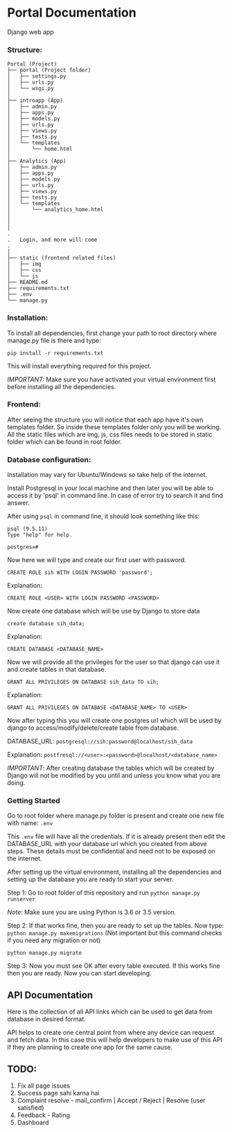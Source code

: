 # Portal Documentation

Django web app

### Structure:

```
Portal (Project)
├── portal (Project folder)
│   ├── settings.py
│   ├── urls.py
│   └── wsgi.py
│
├── introapp (App)
│   ├── admin.py
│   ├── apps.py
│   ├── models.py
│   ├── urls.py
│   ├── views.py
│   ├── tests.py
│   └── templates
│       └── home.html
│
├── Analytics (App)
│   ├── admin.py
│   ├── apps.py
│   ├── models.py
│   ├── urls.py
│   ├── views.py
│   ├── tests.py
│   └── templates
│       └── analytics_home.html
│
│
│
.
.   Login, and more will come
.
│
├── static (frontend related files)
│   ├── img
│   ├── css
│   └── js
├── README.md
├── requirements.txt
├── .env
└── manage.py
```

### Installation:

To install all dependencies, first change your path to root directory where manage.py file is there and type:

`pip install -r requirements.txt`

This will install everything required for this project.

*IMPORTANT:* Make sure you have activated your virtual environment first before installing all the dependencies.

### Frontend:

After seeing the structure you will notice that each app have it's own templates folder. So inside these templates folder
only you will be working. All the static files which are img, js, css files needs to be stored in static folder which can
be found in root folder.

### Database configuration:

Installation may vary for Ubuntu/Windows so take help of the internet.

Install Postgresql in your local machine and then later you will be able to access it by 'psql' in command line.
In case of error try to search it and find answer.

After using `psql` in command line, it should look something like this:

```
psql (9.5.11)
Type "help" for help.

postgres=#
```

Now here we will type and create our first user with password.

`CREATE ROLE sih WITH LOGIN PASSWORD 'password';`

Explanation:

`CREATE ROLE <USER> WITH LOGIN PASSWORD <PASSWORD>`

Now create one database which will be use by Django to store data

`create database sih_data;`

Explanation:

`CREATE DATABASE <DATABASE_NAME>`

Now we will provide all the privileges for the user so that django can use it and create tables in that database.

`GRANT ALL PRIVILEGES ON DATABASE sih_data TO sih;`

Explanation:

`GRANT ALL PRIVILEGES ON DATABASE <DATABASE_NAME> TO <USER>`

Now after typing this you will create one postgres url which will be used by django to access/modify/delete/create table from database.

DATABASE_URL: `postgresql://sih:password@localhost/sih_data`

Explanation: `postfresql://<user>:<password>@localhost/<database_name>`

*IMPORTANT*: After creating database the tables which will be created by Django will not be modified by you until and unless you know what you are doing.

### Getting Started

Go to root folder where manage.py folder is present and create one new file with name:
`.env`

This `.env` file will have all the credentials. If it is already present then edit the DATABASE_URL with your database url which you created from above steps. These details must be confidential and need not to be exposed on the internet.

After setting up the virtual environment, installing all the dependencies and setting up the database you are ready to start
your server.

Step 1: Go to root folder of this repository and run
`python manage.py runserver`

*Note*: Make sure you are using Python is 3.6 or 3.5 version.

Step 2: If that works fine, then you are ready to set up the tables. Now type:
`python manage.py makemigrations` (Not important but this command checks if you need any migration or not)

`python manage.py migrate`

Step 3: Now you must see OK after every table executed. If this works fine then you are ready. Now you can start developing.


## API Documentation

Here is the collection of all API links which can be used to get data from database in desired format.

API helps to create one central point from where any device can request and fetch data. In this case this will help
developers to make use of this API if they are planning to create one app for the same cause.

## TODO:

1. Fix all page issues
2. Success page sahi karna hai
3. Complaint resolve - mail_confirm | Accept / Reject | Resolve (user satisfied)
4. Feedback - Rating
5. Dashboard